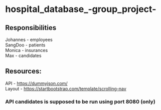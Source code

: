 # hospital_database_-group_project-

## Responsibilities  
  
Johannes - employees  
SangDoo - patients  
Monica - insurances  
Max - candidates  
  
## Resources:  
  
API - https://dummyjson.com/  
Layout - https://startbootstrap.com/template/scrolling-nav  


  
### API candidates is supposed to be run using port 8080 (only)  
  

  
